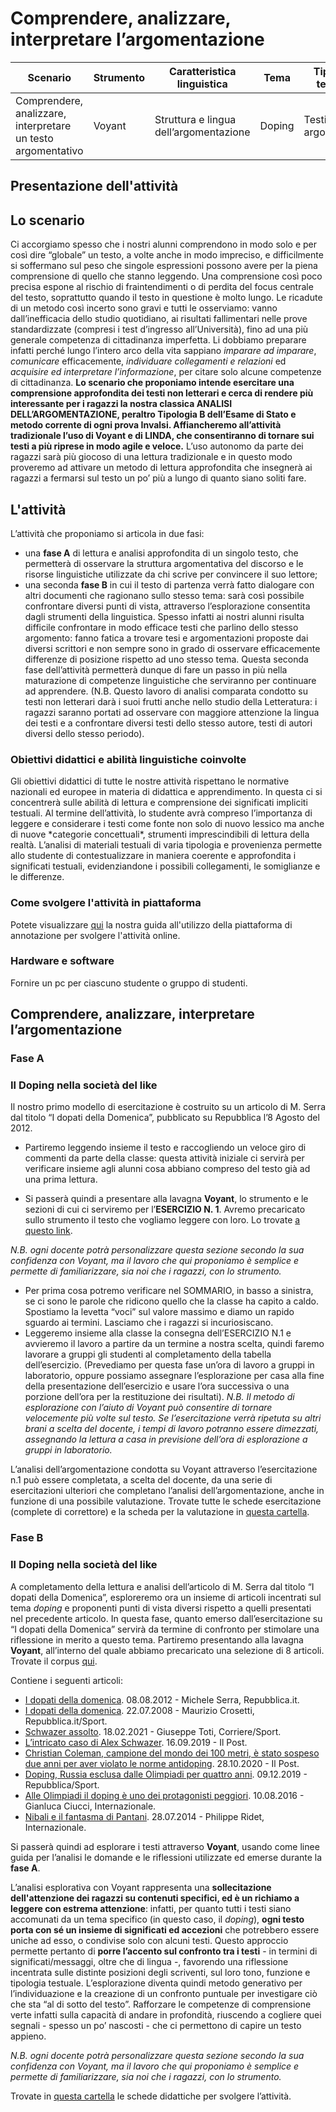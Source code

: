 # Comprendere, analizzare, interpretare l’argomentazione

<table>
  <thead>
    <tr>
      <th>Scenario</th>
      <th>Strumento</th>
      <th>Caratteristica linguistica</th>
      <th>Tema</th>
      <th>Tipologia testuale</th>
      <th>Tempo stimato</th>
      <th>Destinatari</th>
    </tr>
  </thead>
  <tbody>
    <tr>
      <td>Comprendere, analizzare, interpretare un testo argomentativo</td>
      <td>Voyant</td>
      <td>Struttura e lingua dell’argomentazione</td>
      <td>Doping</td>
      <td>Testi argomentativi</td>
      <td>2h Fase A 2h Fase B</td>
      <td>Fine biennio/Inizio triennio SS2</td>
    </tr>
  </tbody>
</table>

## Presentazione dell'attività

<div class="accordion">

## Lo scenario
Ci accorgiamo spesso che i nostri alunni comprendono in modo solo e per così dire “globale” un testo, a volte anche in modo impreciso, e difficilmente si soffermano sul peso che singole espressioni possono avere per la piena comprensione di quello che stanno leggendo. 
Una comprensione così poco precisa espone al rischio di fraintendimenti o di perdita del focus centrale del testo, soprattutto quando il testo in questione è molto lungo.
Le ricadute di un metodo così incerto sono gravi e tutti le osserviamo: vanno dall’inefficacia dello studio quotidiano, ai risultati fallimentari nelle prove standardizzate (compresi i test d’ingresso all’Università), fino ad una più generale competenza di cittadinanza imperfetta. Li dobbiamo preparare infatti perché lungo l’intero arco della vita sappiano *imparare ad imparare*, *comunicare* efficacemente, *individuare collegamenti e relazioni* ed *acquisire ed interpretare l’informazione*, per citare solo alcune competenze di cittadinanza. 
**Lo scenario che proponiamo intende esercitare una comprensione approfondita dei testi non letterari e cerca di rendere più interessante per i ragazzi la nostra classica ANALISI DELL’ARGOMENTAZIONE, peraltro Tipologia B dell’Esame di Stato e metodo corrente di ogni prova Invalsi. Affiancheremo all’attività tradizionale l’uso di Voyant e di LINDA, che consentiranno di tornare sui testi a più riprese in modo agile e veloce.**
L’uso autonomo da parte dei ragazzi sarà più giocoso di una lettura tradizionale e in questo modo proveremo ad attivare un metodo di lettura approfondita che insegnerà ai ragazzi a fermarsi sul testo un po’ più a lungo di quanto siano soliti fare.

## L'attività
L’attività che proponiamo si articola in due fasi: 
* una **fase A** di lettura e analisi approfondita di un singolo testo, che permetterà di osservare la struttura argomentativa del discorso e le risorse linguistiche utilizzate da chi scrive per convincere il suo lettore; 
* una seconda **fase B** in cui il testo di partenza verrà fatto dialogare con altri documenti che ragionano sullo stesso tema: sarà così possibile confrontare diversi punti di vista, attraverso l’esplorazione consentita dagli strumenti della linguistica.
Spesso infatti ai nostri alunni risulta difficile confrontare in modo efficace testi che parlino dello stesso argomento: fanno fatica a trovare tesi e argomentazioni proposte dai diversi scrittori e non sempre sono in grado di osservare efficacemente differenze di posizione rispetto ad uno stesso tema.
Questa seconda fase dell’attività permetterà dunque di fare un passo in più nella maturazione di competenze linguistiche che serviranno per continuare ad apprendere.
(N.B. Questo lavoro di analisi comparata condotto su testi non letterari darà i suoi frutti anche nello studio della Letteratura: i ragazzi saranno portati ad osservare con maggiore attenzione la lingua dei testi e a confrontare diversi testi dello stesso autore, testi di autori diversi dello stesso periodo).

<div class="accordion-panel">
<h3 class="accordion-header">Obiettivi didattici e abilità linguistiche coinvolte</h3>
<div class="accordion-body">
Gli obiettivi didattici di tutte le nostre attività rispettano le normative nazionali ed europee in materia di didattica e apprendimento. In questa ci si concentrerà sulle abilità di lettura e comprensione dei significati impliciti testuali. Al termine dell’attività, lo studente avrà compreso l’importanza di leggere e considerare i testi come fonte non solo di nuovo lessico ma anche di nuove *categorie concettuali*, strumenti imprescindibili di lettura della realtà. L’analisi di materiali testuali di varia tipologia e provenienza permette allo studente di contestualizzare in maniera coerente e approfondita i significati testuali, evidenziandone i possibili collegamenti, le somiglianze e le differenze.

</div>
</div>

<div class="accordion-panel">
<h3 class="accordion-header">Come svolgere l'attività in piattaforma</h3>
<div class="accordion-body">

Potete visualizzare <a href= "https://linda.education/strumenti/#voyant" target= "_blank">qui</a> la nostra guida all'utilizzo della piattaforma di annotazione per svolgere l'attività online.

</div>
</div>

<div class="accordion-panel">
<h3 class="accordion-header">Hardware e software</h3>
<div class="accordion-body">

Fornire un pc per ciascuno studente o gruppo di studenti.

</div>
</div>

## Comprendere, analizzare, interpretare l’argomentazione 
<div class="accordion-panel">
<h3 class="accordion-header">Fase A</h3>
<div class="accordion-body">

### Il Doping nella società del like
Il nostro primo modello di esercitazione è costruito su un articolo di M. Serra dal titolo “I dopati della Domenica”, pubblicato su Repubblica l’8 Agosto del 2012. 
* Partiremo leggendo insieme il testo e raccogliendo un veloce giro di commenti da parte della classe: questa attività iniziale ci servirà per verificare insieme agli alunni cosa abbiano compreso del testo già ad una prima lettura.

* Si passerà quindi a presentare alla lavagna **Voyant**, lo strumento e le sezioni di cui ci serviremo per l’**ESERCIZIO N. 1**. Avremo precaricato sullo strumento il testo che vogliamo leggere con loro. Lo trovate <a href="https://voyant-tools.org/?corpus=c1e2eb6b6230e1ee8c74f0688b800d4e&panels=cirrus,reader,trends,summary,contexts" target="_blank">a questo link</a>.


*N.B. ogni docente potrà personalizzare questa sezione secondo la sua confidenza con Voyant, ma il lavoro che qui proponiamo è semplice e permette di familiarizzare, sia noi che i ragazzi, con lo strumento.*


* Per prima cosa potremo verificare nel SOMMARIO, in basso a sinistra, se ci sono le parole che ridicono quello che la classe ha capito a caldo. Spostiamo la levetta “voci” sul valore massimo e diamo un rapido sguardo ai termini. Lasciamo che i ragazzi si incuriosiscano.
* Leggeremo insieme alla classe la consegna dell’ESERCIZIO N.1 e avvieremo il lavoro a partire da un termine a nostra scelta, quindi faremo lavorare a gruppi gli studenti al completamento della tabella dell’esercizio. (Prevediamo per questa fase un’ora di lavoro a gruppi in laboratorio, oppure possiamo assegnare l’esplorazione per casa alla fine della presentazione dell’esercizio e usare l’ora successiva o una porzione dell’ora per la restituzione dei risultati).
*N.B. Il metodo di esplorazione con l’aiuto di Voyant può consentire di tornare velocemente più volte sul testo. Se l’esercitazione verrà ripetuta su altri brani a scelta del docente, i tempi di lavoro potranno essere dimezzati, assegnando la lettura a casa in previsione dell’ora di esplorazione a gruppi in laboratorio.*

L’analisi dell’argomentazione condotta su Voyant attraverso l’esercitazione n.1 può essere completata, a scelta del docente, da una serie di esercitazioni ulteriori che completano l’analisi dell’argomentazione, anche in funzione di una possibile valutazione. Trovate tutte le schede esercitazione (complete di correttore) e la scheda per la valutazione in <a href="https://drive.google.com/drive/folders/1RE1Pl-PJtdi11iXFDEdLsPudKBrYYmvm?usp=sharing">questa cartella</a>.

</div>
</div>

<div class="accordion-panel">
<h3 class="accordion-header">Fase B</h3>
<div class="accordion-body">
  
### Il Doping nella società del like
A completamento della lettura e analisi dell’articolo di M. Serra dal titolo “I dopati della Domenica”, esploreremo ora un insieme di articoli incentrati sul tema *doping* e proponenti punti di vista diversi rispetto a quelli presentati nel precedente articolo. In questa fase, quanto emerso dall’esercitazione su “I dopati della Domenica” servirà da termine di confronto per stimolare una riflessione in merito a questo tema.
Partiremo presentando alla lavagna **Voyant**, all’interno del quale abbiamo precaricato una selezione di 8 articoli. Trovate il corpus <a href="https://voyant-tools.org/?corpus=f328ce476e0130191827aa2ba39044fd" target="_blank">qui</a>.

Contiene i seguenti articoli: 
* <a href="https://ricerca.repubblica.it/repubblica/archivio/repubblica/2012/08/08" target="_blank">I dopati della domenica</a>. 08.08.2012 - Michele Serra, Repubblica.it.
* <a href="https://www.repubblica.it/2008/07/sezioni/sport/doping-dilettanti/doping-dilettanti/doping-dilettanti.html" target="_blank">I dopati della domenica</a>. 22.07.2008 - Maurizio Crosetti, Repubblica.it/Sport.
* <a href="https://www.corriere.it/sport/21_febbraio_18/schwazer-doping-gip-accoglie-richiesta-archiviazione-caso-chiuso-non-ci-sara-procedimento-penale-7850db80-71e5-11eb-893c-20b27ab3b588.shtml" target="_blank">Schwazer assolto</a>. 18.02.2021 - Giuseppe Toti, Corriere/Sport.
* <a href="https://www.ilpost.it/2019/09/16/lintricato-caso-di-alex-schwazer/" target="_blank">L’intricato caso di Alex Schwazer</a>. 16.09.2019 - Il Post.
* <a href="https://www.ilpost.it/2020/10/28/christian-coleman-100-metri-squalifica/" target="_blank">Christian Coleman, campione del mondo dei 100 metri, è stato sospeso due anni per aver violato le norme antidoping</a>. 28.10.2020 - Il Post.
* <a href="https://www.repubblica.it/sport/vari/2019/12/09/news/doping_russia_esclusa_da_olimpiadi_per_quattro_anni-242990892/" target="_blank">Doping, Russia esclusa dalle Olimpiadi per quattro anni</a>. 09.12.2019 - Repubblica/Sport.
* <a href="https://www.internazionale.it/opinione/gianluca-ciucci/2016/08/10/alex-schwazer-doping-olimpiadi" target="_blank">Alle Olimpiadi il doping è uno dei protagonisti peggiori</a>. 10.08.2016 - Gianluca Ciucci, Internazionale. 
* <a href="https://www.internazionale.it/opinione/philippe-ridet/2014/07/28/nibali-e-il-fantasma-di-pantani" target="_blank">Nibali e il fantasma di Pantani</a>. 28.07.2014 - Philippe Ridet, Internazionale. 


Si passerà quindi ad esplorare i testi attraverso **Voyant**, usando come linee guida per l’analisi le domande e le riflessioni utilizzate ed emerse durante la **fase A**.

L’analisi esplorativa con Voyant rappresenta una **sollecitazione dell'attenzione dei ragazzi su contenuti specifici, ed è un richiamo a leggere con estrema attenzione**: infatti, per quanto tutti i testi siano accomunati da un tema specifico (in questo caso, il *doping*), **ogni testo porta con sé un insieme di significati ed accezioni** che potrebbero essere uniche ad esso, o condivise solo con alcuni testi.  Questo approccio permette pertanto di **porre l’accento sul  confronto tra i testi** - in termini di significati/messaggi, oltre che di lingua -, favorendo una riflessione incentrata sulle distinte posizioni degli scriventi, sul loro tono, funzione e tipologia testuale. L’esplorazione diventa quindi metodo generativo per l’individuazione e la creazione di un confronto puntuale per investigare ciò che sta “al di sotto del testo”. Rafforzare le competenze di comprensione verte infatti sulla capacità di andare in profondità, riuscendo a cogliere quei segnali - spesso un po’ nascosti - che ci permettono di capire un testo appieno.


*N.B. ogni docente potrà personalizzare questa sezione secondo la sua confidenza con Voyant, ma il lavoro che qui proponiamo è semplice e permette di familiarizzare, sia noi che i ragazzi, con lo strumento.*

Trovate in <a href="https://drive.google.com/drive/folders/1dAdmtEHY5cavulMaP1fqVtKKDPI5CK2D?usp=sharing">questa cartella</a> le schede didattiche per svolgere l’attività.


</div>
</div>
